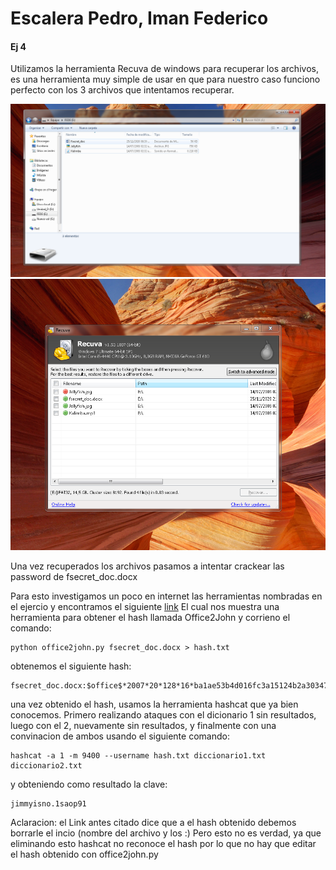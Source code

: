 # Escalera Pedro, Iman Federico

#### Ej 4


Utilizamos la herramienta Recuva de windows para recuperar los archivos, es una herramienta muy simple de usar en que para nuestro caso funciono perfecto con los 3 archivos que intentamos recuperar.

![Texto alternativo](Captura.PNG)
![Texto alternativo](1.PNG)

Una vez recuperados los archivos pasamos a intentar crackear las password de fsecret_doc.docx

Para esto investigamos un poco en internet las herramientas nombradas en el ejercio y encontramos el siguiente [link](https://byte-mind.net/crackear-documentos-office-protegidos-con-contrasena/)
El cual nos muestra una herramienta para obtener el hash llamada Office2John y corrieno el comando: 

    python office2john.py fsecret_doc.docx > hash.txt

obtenemos el siguiente hash:

    fsecret_doc.docx:$office$*2007*20*128*16*ba1ae53b4d016fc3a15124b2a3034779*49a69de2853eac6c62cceeeb549aac18*57e5fd8bfd182b4c70071a3052b91194e048055c


una vez obtenido el hash, usamos la herramienta hashcat que ya bien conocemos. Primero realizando ataques con el dicionario 1 sin resultados, luego con el 2, nuevamente sin resultados, y finalmente con una convinacion de ambos usando el siguiente comando:

    hashcat -a 1 -m 9400 --username hash.txt diccionario1.txt diccionario2.txt 

y obteniendo como resultado la clave: 

    jimmyisno.1saop91

Aclaracion: el Link antes citado dice que a el hash obtenido debemos borrarle el incio (nombre del archivo y los :) Pero esto no es verdad, ya que eliminando esto hashcat no reconoce el hash por lo que no hay que editar el hash obtenido con office2john.py